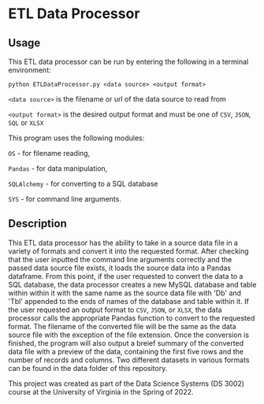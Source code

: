 # ETL Data Processor

</a>Usage
------------------------------------------

This ETL data processor can be run by entering the following in a terminal environment:

`python ETLDataProcessor.py <data source> <output format>`

`<data source>` is the filename or url of the data source to read from

`<output format>` is the desired output format and must be one of `CSV`, `JSON`, `SQL` or `XLSX`

This program uses the following modules:

`OS` - for filename reading,

`Pandas` - for data manipulation,

`SQLAlchemy` - for converting to a SQL database

`SYS` - for command line arguments.

</a>Description
------------------------------------------

This ETL data processor has the ability to take in a source data file in a variety of formats and convert it into the requested format. After checking that the user inputted the command line arguments correctly and the passed data source file exists, it loads the source data into a Pandas dataframe. From this point, if the user requested to convert the data to a SQL database, the data processor creates a new MySQL database and table within within it with the same name as the source data file with 'Db' and 'Tbl' appended to the ends of names of the database and table within it. If the user requested an output format to `CSV`, `JSON`, or `XLSX`, the data processor calls the appropriate Pandas function to convert to the requested format. The filename of the converted file will be the same as the data source file with the exception of the file extension. Once the conversion is finished, the program will also output a breief summary of the converted data file with a preview of the data, containing the first five rows and the number of records and columns. Two different datasets in various formats can be found in the data folder of this repository.

This project was created as part of the Data Science Systems (DS 3002) course at the University of Virginia in the Spring of 2022.
